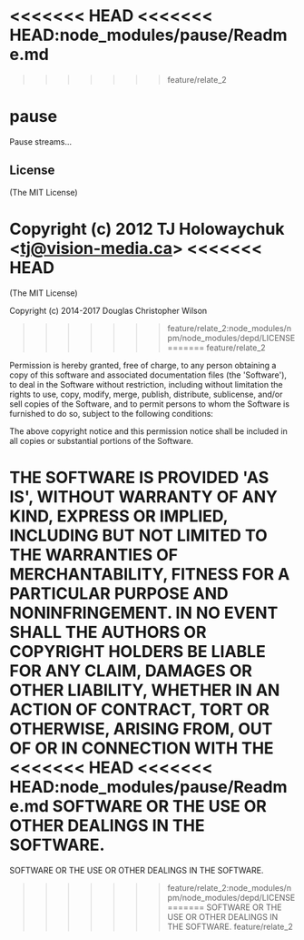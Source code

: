 <<<<<<< HEAD
<<<<<<< HEAD:node_modules/pause/Readme.md
=======
>>>>>>> feature/relate_2

# pause

  Pause streams...

## License 

(The MIT License)

Copyright (c) 2012 TJ Holowaychuk &lt;tj@vision-media.ca&gt;
<<<<<<< HEAD
=======
(The MIT License)

Copyright (c) 2014-2017 Douglas Christopher Wilson
>>>>>>> feature/relate_2:node_modules/npm/node_modules/depd/LICENSE
=======
>>>>>>> feature/relate_2

Permission is hereby granted, free of charge, to any person obtaining
a copy of this software and associated documentation files (the
'Software'), to deal in the Software without restriction, including
without limitation the rights to use, copy, modify, merge, publish,
distribute, sublicense, and/or sell copies of the Software, and to
permit persons to whom the Software is furnished to do so, subject to
the following conditions:

The above copyright notice and this permission notice shall be
included in all copies or substantial portions of the Software.

THE SOFTWARE IS PROVIDED 'AS IS', WITHOUT WARRANTY OF ANY KIND,
EXPRESS OR IMPLIED, INCLUDING BUT NOT LIMITED TO THE WARRANTIES OF
MERCHANTABILITY, FITNESS FOR A PARTICULAR PURPOSE AND NONINFRINGEMENT.
IN NO EVENT SHALL THE AUTHORS OR COPYRIGHT HOLDERS BE LIABLE FOR ANY
CLAIM, DAMAGES OR OTHER LIABILITY, WHETHER IN AN ACTION OF CONTRACT,
TORT OR OTHERWISE, ARISING FROM, OUT OF OR IN CONNECTION WITH THE
<<<<<<< HEAD
<<<<<<< HEAD:node_modules/pause/Readme.md
SOFTWARE OR THE USE OR OTHER DEALINGS IN THE SOFTWARE.
=======
SOFTWARE OR THE USE OR OTHER DEALINGS IN THE SOFTWARE.
>>>>>>> feature/relate_2:node_modules/npm/node_modules/depd/LICENSE
=======
SOFTWARE OR THE USE OR OTHER DEALINGS IN THE SOFTWARE.
>>>>>>> feature/relate_2
